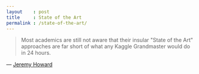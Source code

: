 ```yaml
---
layout    : post
title     : State of the Art
permalink : /state-of-the-art/
---
```


> Most academics are still not aware that their insular "State of the Art" approaches
> are far short of what any Kaggle Grandmaster would do in 24 hours.

&mdash; [Jeremy Howard](https://mobile.twitter.com/jeremyphoward/status/1215037329141686272)
